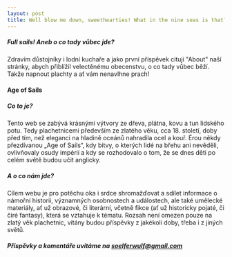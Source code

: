 ```yaml
---
layout: post
title: Well blow me down, sweethearties! What in the nine seas is that?
---
```


##### Full sails! Aneb o co tady vůbec jde?

Zdravím důstojníky i lodní kuchaře a jako první příspěvek cituji "About" naší stránky, abych přiblížil velectěnému obecenstvu, o co tady vůbec běží. Takže napnout plachty a ať vám nenavlhne prach!

#### Age of Sails

##### Co to je?

Tento web se zabývá krásnými výtvory ze dřeva, plátna, kovu a tun lidského potu. Tedy plachetnicemi především ze zlatého věku, cca 18. století, doby před tím, než eleganci na hladině oceánů nahradila ocel a kouř. Érou někdy přezdívanou „Age of Sails“, kdy bitvy, o kterých lidé na břehu ani nevěděli, ovlivňovaly osudy impérií a kdy se rozhodovalo o tom, že se dnes děti po celém světě budou učit anglicky.

##### A o co nám jde?

Cílem webu je pro potěchu oka i srdce shromažďovat a sdílet informace o námořní historii, významných osobnostech a událostech, ale také umělecké materiály, ať už obrazové, či literární, včetně fikce (ať už historicky pojaté, či čiré fantasy), která se vztahuje k tématu. Rozsah není omezen pouze na zlatý věk plachetnic, vítány budou příspěvky z jakékoli doby, třeba i z jiných světů.

##### Příspěvky a komentáře uvítáme na soelferwulf@gmail.com

